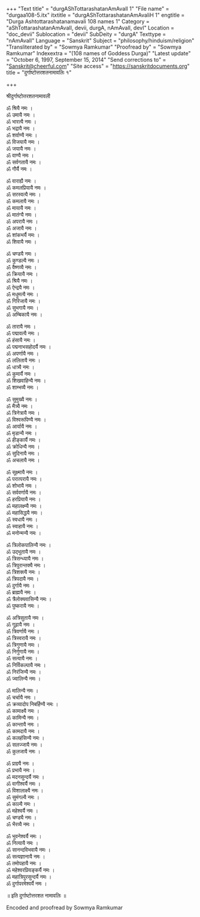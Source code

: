 +++
"Text title" = "durgAShTottarashatanAmAvalI 1"
"File name" = "durgaa108-5.itx"
itxtitle = "durgAShTottarashatanAmAvaliH 1"
engtitle = "Durga Ashtottarashatanamavali 108 names 1"
Category = "aShTottarashatanAmAvalI, devii, durgA, nAmAvalI, devI"
Location = "doc_devii"
Sublocation = "devii"
SubDeity = "durgA"
Texttype = "nAmAvalI"
Language = "Sanskrit"
Subject = "philosophy/hinduism/religion"
"Transliterated by" = "Sowmya Ramkumar"
"Proofread by" = "Sowmya Ramkumar"
Indexextra = "(108 names of Goddess Durga)"
"Latest update" = "October 6, 1997, September 15, 2014"
"Send corrections to" = "Sanskrit@cheerful.com"
"Site access" = "https://sanskritdocuments.org"
title = "दुर्गाष्टोत्तरशतनामावलिः १"

+++
  
 श्रीदुर्गाष्टोत्तरशतनामावली   
  
ॐ श्रियै नमः ।  
ॐ उमायै नमः ।  
ॐ भारत्यै नमः ।  
ॐ भद्रायै नमः ।  
ॐ शर्वाण्यै नमः ।  
ॐ विजयायै नमः ।  
ॐ जयायै नमः ।  
ॐ वाण्यै नमः ।  
ॐ सर्वगतायै नमः ।  
ॐ गौर्यै नमः ।  
  
ॐ वाराह्यै नमः ।  
ॐ कमलप्रियायै नमः ।  
ॐ सरस्वत्यै नमः ।  
ॐ कमलायै नमः ।  
ॐ मायायै नमः ।  
ॐ मातंग्यै नमः ।  
ॐ अपरायै नमः ।  
ॐ अजायै नमः ।  
ॐ शांकभर्यै नमः ।  
ॐ शिवायै नमः ।  
  
ॐ चण्डयै नमः ।  
ॐ कुण्डल्यै नमः ।  
ॐ वैष्णव्यै नमः ।  
ॐ क्रियायै नमः ।  
ॐ श्रियै नमः ।  
ॐ ऐन्द्रयै नमः ।  
ॐ मधुमत्यै नमः ।  
ॐ गिरिजायै नमः ।  
ॐ सुभगायै नमः ।  
ॐ अम्बिकायै नमः ।  
  
ॐ तारायै नमः ।  
ॐ पद्मावत्यै नमः ।  
ॐ हंसायै नमः ।  
ॐ पद्मनाभसहोदर्यै नमः ।  
ॐ अपर्णायै नमः ।  
ॐ ललितायै नमः ।  
ॐ धात्र्यै नमः ।  
ॐ कुमार्यै नमः ।  
ॐ शिखवाहिन्यै नमः ।  
ॐ शाम्भव्यै नमः ।  
  
ॐ सुमुख्यै नमः ।  
ॐ मैत्र्यै नमः ।  
ॐ त्रिनेत्रायै नमः ।  
ॐ विश्वरूपिण्यै नमः ।  
ॐ आर्यायै नमः ।  
ॐ मृडान्यै नमः ।  
ॐ हीङ्कार्यै नमः ।  
ॐ क्रोधिन्यै नमः ।  
ॐ सुदिनायै नमः ।  
ॐ अचलायै नमः ।  
  
ॐ सूक्ष्मायै नमः ।  
ॐ परात्परायै नमः ।  
ॐ शोभायै नमः ।  
ॐ सर्ववर्णायै नमः ।  
ॐ हरप्रियायै नमः ।  
ॐ महालक्ष्म्यै नमः ।  
ॐ महासिद्धयै नमः ।  
ॐ स्वधायै नमः ।  
ॐ स्वाहायै नमः ।  
ॐ मनोन्मन्यै नमः ।  
  
ॐ त्रिलोकपालिन्यै नमः ।  
ॐ उद्भूतायै नमः ।  
ॐ त्रिसन्ध्यायै नमः ।  
ॐ त्रिपुरान्तक्यै नमः ।  
ॐ त्रिशक्त्यै नमः ।  
ॐ त्रिपदायै नमः ।  
ॐ दुर्गायै नमः ।  
ॐ ब्राह्मयै नमः ।  
ॐ त्रैलोक्यवासिन्यै नमः ।  
ॐ पुष्करायै नमः ।  
  
ॐ अत्रिसुतायै नमः ।  
ॐ गूढ़ायै नमः ।  
ॐ त्रिवर्णायै नमः ।  
ॐ त्रिस्वरायै नमः ।  
ॐ त्रिगुणायै नमः ।  
ॐ निर्गुणायै नमः ।  
ॐ सत्यायै नमः ।  
ॐ निर्विकल्पायै नमः ।  
ॐ निरंजिन्यै नमः ।  
ॐ ज्वालिन्यै नमः ।  
  
ॐ मालिन्यै नमः ।  
ॐ चर्चायै नमः ।  
ॐ क्रव्यादोप निबर्हिण्यै नमः ।  
ॐ कामाक्ष्यै नमः ।  
ॐ कामिन्यै नमः ।  
ॐ कान्तायै नमः ।  
ॐ कामदायै नमः ।  
ॐ कलहंसिन्यै नमः ।  
ॐ सलज्जायै नमः ।  
ॐ कुलजायै नमः ।  
  
ॐ प्राज्ञ्यै नमः ।  
ॐ प्रभायै नमः ।  
ॐ मदनसुन्दर्यै नमः ।  
ॐ वागीश्वर्यै नमः ।  
ॐ विशालाक्ष्यै नमः ।  
ॐ सुमंगल्यै नमः ।  
ॐ काल्यै नमः ।  
ॐ महेश्वर्यै नमः ।  
ॐ चण्ड्यै नमः ।  
ॐ भैरव्यै नमः ।  
  
ॐ भुवनेश्वर्यै नमः ।  
ॐ नित्यायै नमः ।  
ॐ सानन्दविभवायै नमः ।  
ॐ सत्यज्ञानायै नमः ।  
ॐ तमोपहायै नमः ।  
ॐ महेश्वरप्रियङ्कर्यै नमः ।  
ॐ महात्रिपुरसुन्दर्यै नमः ।  
ॐ दुर्गापरमेश्वर्यै नमः ।  
  
॥ इति दुर्गाष्टोत्तरशत नामावलिः ॥  
  
  
  
Encoded and proofread by Sowmya Ramkumar  
  
